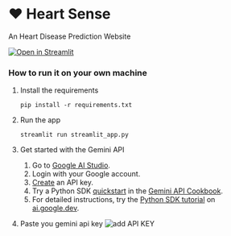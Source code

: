 # ❤️ Heart Sense 


An Heart Disease Prediction Website

[![Open in Streamlit](https://static.streamlit.io/badges/streamlit_badge_black_white.svg)](https://basic-template.streamlit.app/)

### How to run it on your own machine

1. Install the requirements

   ```
   pip install -r requirements.txt
   ```

2. Run the app

   ```
   streamlit run streamlit_app.py
   ```
3. Get started with the Gemini API
   1. Go to [Google AI Studio](https://aistudio.google.com/).
   2. Login with your Google account.
   3. [Create](https://aistudio.google.com/app/apikey) an API key.
   4. Try a Python SDK [quickstart](https://github.com/google-gemini/gemini-api-cookbook/blob/main/quickstarts/Prompting.ipynb) in the [Gemini API Cookbook](https://github.com/google-gemini/gemini-api-cookbook/).
   5. For detailed instructions, try the 
[Python SDK tutorial](https://ai.google.dev/tutorials/python_quickstart) on [ai.google.dev](https://ai.google.dev).
 4.  Paste you gemini api key
     ![add API KEY](images/image.png)
